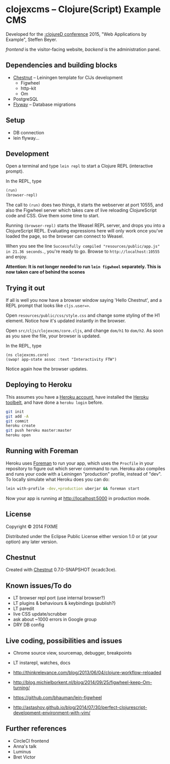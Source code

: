# clojexcms – Clojure(Script) Example CMS

Developed for the [:clojureD conference](http://www.clojured.de) 2015, "Web Applications by
Example", Steffen Beyer.

*frontend* is the visitor-facing website, *backend* is the administration panel.

## Dependencies and building blocks

* [Chestnut](https://github.com/plexus/chestnut) – Leiningen template for ClJs development
  * Figwheel
  * http-kit
  * Om
* PostgreSQL
* [Flyway](http://flywaydb.org) – Database migrations

## Setup

* DB connection
* lein flyway...

## Development

Open a terminal and type `lein repl` to start a Clojure REPL
(interactive prompt).

In the REPL, type

```clojure
(run)
(browser-repl)
```

The call to `(run)` does two things, it starts the webserver at port
10555, and also the Figwheel server which takes care of live reloading
ClojureScript code and CSS. Give them some time to start.

Running `(browser-repl)` starts the Weasel REPL server, and drops you
into a ClojureScript REPL. Evaluating expressions here will only work
once you've loaded the page, so the browser can connect to Weasel.

When you see the line `Successfully compiled "resources/public/app.js"
in 21.36 seconds.`, you're ready to go. Browse to
`http://localhost:10555` and enjoy.

**Attention: It is not longer needed to run `lein figwheel`
  separately. This is now taken care of behind the scenes**

## Trying it out

If all is well you now have a browser window saying 'Hello Chestnut',
and a REPL prompt that looks like `cljs.user=>`.

Open `resources/public/css/style.css` and change some styling of the
H1 element. Notice how it's updated instantly in the browser.

Open `src/cljs/clojexcms/core.cljs`, and change `dom/h1` to
`dom/h2`. As soon as you save the file, your browser is updated.

In the REPL, type

```
(ns clojexcms.core)
(swap! app-state assoc :text "Interactivity FTW")
```

Notice again how the browser updates.

## Deploying to Heroku

This assumes you have a
[Heroku account](https://signup.heroku.com/dc), have installed the
[Heroku toolbelt](https://toolbelt.heroku.com/), and have done a
`heroku login` before.

``` sh
git init
git add -A
git commit
heroku create
git push heroku master:master
heroku open
```

## Running with Foreman

Heroku uses [Foreman](http://ddollar.github.io/foreman/) to run your
app, which uses the `Procfile` in your repository to figure out which
server command to run. Heroku also compiles and runs your code with a
Leiningen "production" profile, instead of "dev". To locally simulate
what Heroku does you can do:

``` sh
lein with-profile -dev,+production uberjar && foreman start
```

Now your app is running at
[http://localhost:5000](http://localhost:5000) in production mode.

## License

Copyright © 2014 FIXME

Distributed under the Eclipse Public License either version 1.0 or (at
your option) any later version.

## Chestnut

Created with [Chestnut](http://plexus.github.io/chestnut/) 0.7.0-SNAPSHOT (ecadc3ce).

## Known issues/To do

* LT browser repl port (use internal browser?)
* LT plugins & behaviours & keybindings (publish?)
* LT paredit
* live CSS update/scrubber
* ask about ~1000 errors in Google group
* DRY DB config

## Live coding, possibilities and issues

* Chrome source view, sourcemap, debugger, breakpoints
* LT instarepl, watches, docs

* http://thinkrelevance.com/blog/2013/06/04/clojure-workflow-reloaded
* http://blog.michielborkent.nl/blog/2014/09/25/figwheel-keep-Om-turning/
* https://github.com/bhauman/lein-figwheel
* http://astashov.github.io/blog/2014/07/30/perfect-clojurescript-development-environment-with-vim/

## Further references

* CircleCI frontend
* Anna's talk
* Luminus
* Bret Victor
